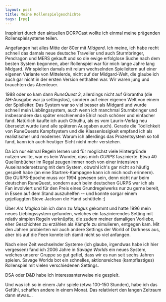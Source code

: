 ```yaml
---
layout: post
title: Meine Rollenspielgeschichte
tags: [rpg]
---
```

Inspiriert durch den aktuellen DORPCast wollte ich einmal meine prägenden Rollenspielsysteme teilen.

Angefangen hat alles Mitte der 80er mit *Midgard*. Ich meine, ich habe recht schnell das damals neue deutsche Traveller und auch Sturmbringer, Pendragon und MERS gekauft und so die ewige erfolglose Suche nach dem besten System begonnen, aber Rollenspiel war für mich lange Jahre lang Midgard. Wir spielten damals mit reium wechselnden Spielleitern auf einer eigenen Variante von Mittelerde, nicht auf der Midgard-Welt, die glaube ich auch gar nicht in der ersten Version enthalten war. Wir waren jung und brauchten das Abenteuer.

1988 oder so kam dann *RuneQuest 3*, allerdings nicht auf Glorantha (die AH-Ausgabe war ja settingslos), sondern auf einer eigenen Welt von einem der Spielleiter. Das System war so viel besser als Midgard und wurde schnell mein Lieblingssystem, auch wenn ich manchmal Sturmbringer und insbesondere das später erschienende Elric! noch schöner und einfacher fand. Natürlich kaufte ich auch Cthulhu, als es vom Laurin-Verlag neu übersetzt wurde (und alle späteren Ausgaben auch). Gerade die Tödlichkeit von RuneQuests Kampfsystem und die Klassenlosigkeit empfand ich als realistischer und moderner. Warum ich allerdings das Prozentsystem so toll fand, kann ich auch heutiger Sicht nicht mehr verstehen.

Da ich nur einmal Regeln lernen und für möglichst viele Hintergründe nutzen wollte, war es kein Wunder, dass mich *GURPS* faszinierte. Etwa 40 Quellenbücher im Regal zeugen immer noch von einer intensiven Auseinandersetzung mit dem System, obwohl ich's gar nicht so häufig gespielt habe (an eine Startrek-Kampagne kann ich mich noch erinnern). Die GURPS-Epoche muss vor 1994 gewesen sein, denn nicht nur beim deutschen RuneQuest, sondern auch beim deutschen GURPS war ich als Fan involviert und für den Preis eines Grundregelwerks nur zu gerne bereit, in Essen auf dem Stand auszuhelfen -- und konnte sorgar einem gejetlaggten Steve Jackson die Hand schütteln :)

Über *Ars Magica* bin ich dann zu *Magus* gekommt und hatte 1996 mein neues Liebingssystem gefunden, welches ein faszinierendes Setting mit relativ simplen Regeln verknüpfte, die zudem meiner damaligen Vorliebe, eher Geschichten zu erzählen als Kämpfe zu simulieren, entgegen kam. Mit den Jahren probierten wir auch andere Settings der World of Darkness aus, aber bis auf die Feen konnte ich damit nicht so viel anfangen.

Nach einer Zeit wechselnder Systeme (ich glaube, irgendwas habe ich hier vergessen) fand ich 2006 Jahre in *Savage Worlds* ein neues System, welches unserer Gruppe so gut gefiel, dass wir es nun seit sechs Jahren spielen. Savage Worlds bot ein schnelles, aktionsreiches (kampflastiges) Rollenspiel mit vielen verschiedenen Settings.

DSA oder D&D habe ich interessanterweise nie gespielt.

Und was ich so in einem Jahr spiele (etwa 100-150 Stunden), habe ich das Gefühl, schaffen andere in einem Monat. Das relativiert den langen Zeitraum dann etwas...